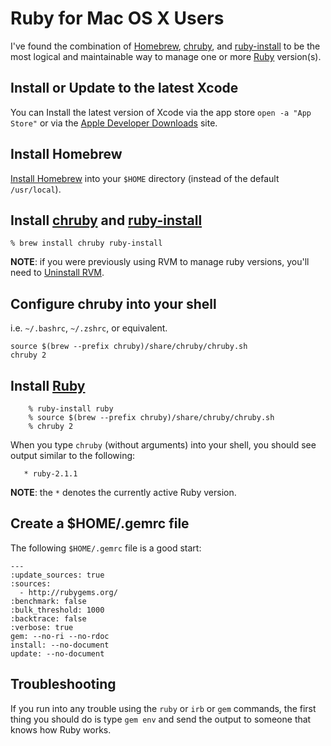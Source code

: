 # Ruby for Mac OS X Users

I've found the combination of [Homebrew], [chruby], and [ruby-install] to be the most logical and maintainable way to manage one or more [Ruby][] version(s).

## Install or Update to the latest Xcode

You can Install the latest version of Xcode via the app store `open -a "App Store"` or via the [Apple Developer Downloads][Downloads] site.

## Install Homebrew

[Install Homebrew] into your `$HOME` directory (instead of the default `/usr/local`).

## Install [chruby] and [ruby-install][]

    % brew install chruby ruby-install

  **NOTE**: if you were previously using RVM to manage ruby versions, you'll need to [Uninstall RVM][].

## Configure chruby into your shell

i.e. `~/.bashrc`, `~/.zshrc`, or equivalent.

    source $(brew --prefix chruby)/share/chruby/chruby.sh
    chruby 2

## Install [Ruby][]

        % ruby-install ruby
        % source $(brew --prefix chruby)/share/chruby/chruby.sh
        % chruby 2

When you type `chruby`  (without arguments) into your shell, you should see output similar to the following:

       * ruby-2.1.1

  **NOTE**: the `*` denotes the currently active Ruby version.

## Create a $HOME/.gemrc file

The following `$HOME/.gemrc` file is a good start:

    ---
    :update_sources: true
    :sources:
      - http://rubygems.org/
    :benchmark: false
    :bulk_threshold: 1000
    :backtrace: false
    :verbose: true
    gem: --no-ri --no-rdoc
    install: --no-document
    update: --no-document

## Troubleshooting

If you run into any trouble using the `ruby` or `irb` or `gem` commands, the first thing you should do is type `gem env` and send the output to someone that knows how Ruby works.

[Downloads]:        https://developer.apple.com/downloads
[ruby-install]:     https://github.com/postmodern/ruby-install#readme
[Ruby]:             http://www.ruby-lang.org
[chruby]:           https://github.com/postmodern/chruby
[RVM]:              https://rvm.io
[Uninstall RVM]:    http://stackoverflow.com/a/4747195/128346
[Install Homebrew]: https://github.com/wilmoore/homebrew-home
[homebrew]:         http://mxcl.github.io/homebrew

